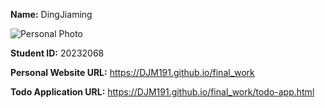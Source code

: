 **Name:** DingJiaming

![Personal Photo](https://c-ssl.duitang.com/uploads/blog/202101/28/20210128195950_d3596.thumb.1000_0.jpeg)

**Student ID:** 20232068

**Personal Website URL:** https://DJM191.github.io/final_work

**Todo Application URL:** https://DJM191.github.io/final_work/todo-app.html

